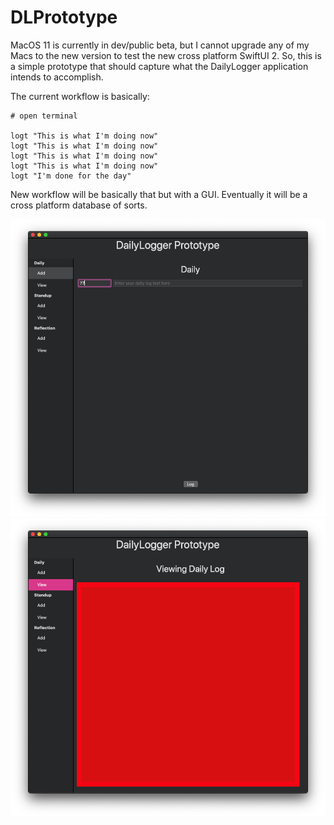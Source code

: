 #  DLPrototype

MacOS 11 is currently in dev/public beta, but I cannot upgrade any of my Macs to the new version to test the new cross platform SwiftUI 2.  So, this is a simple prototype that should capture what the DailyLogger application intends to accomplish.

The current workflow is basically:

```
# open terminal

logt "This is what I'm doing now"
logt "This is what I'm doing now"
logt "This is what I'm doing now"
logt "This is what I'm doing now"
logt "I'm done for the day"
```

New workflow will be basically that but with a GUI.  Eventually it will be a cross platform database of sorts.

![content view](Screenshots/content-view.png)
![log view](Screenshots/log-view.png)

